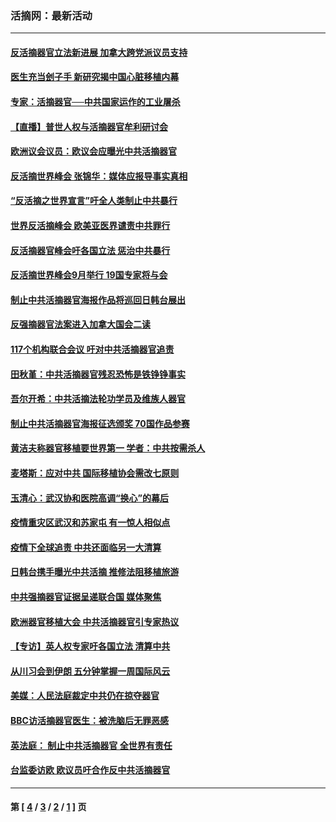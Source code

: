 ### 活摘网：最新活动
---
#### [反活摘器官立法新进展 加拿大跨党派议员支持](../../pages/nf5883/n13876061.md?12120430) 
#### [医生充当刽子手 新研究揭中国心脏移植内幕](../../pages/nf5883/n13772291.md?12120430) 
#### [专家：活摘器官──中共国家运作的工业屠杀](../../pages/nf5883/n13761178.md?12120430) 
#### [【直播】普世人权与活摘器官牟利研讨会](../../pages/nf5883/n13425146.md?12120430) 
#### [欧洲议会议员：欧议会应曝光中共活摘器官](../../pages/nf5883/n13336571.md?12120430) 
#### [反活摘世界峰会 张锦华：媒体应报导事实真相](../../pages/nf5883/n13278502.md?12120430) 
#### [“反活摘之世界宣言”吁全人类制止中共暴行](../../pages/nf5883/n13259730.md?12120430) 
#### [世界反活摘峰会 欧美亚医界谴责中共罪行](../../pages/nf5883/n13253550.md?12120430) 
#### [反活摘器官峰会吁各国立法 惩治中共暴行](../../pages/nf5883/n13245052.md?12120430) 
#### [反活摘世界峰会9月举行 19国专家将与会](../../pages/nf5883/n13201492.md?12120430) 
#### [制止中共活摘器官海报作品将巡回日韩台展出](../../pages/nf5883/n13177791.md?12120430) 
#### [反强摘器官法案进入加拿大国会二读](../../pages/nf5883/n13033450.md?12120430) 
#### [117个机构联合会议 吁对中共活摘器官追责](../../pages/nf5883/n12775087.md?12120430) 
#### [田秋堇：中共活摘器官残忍恐怖是铁铮铮事实](../../pages/nf5883/n12702148.md?12120430) 
#### [吾尔开希：中共活摘法轮功学员及维族人器官](../../pages/nf5883/n12693197.md?12120430) 
#### [制止中共活摘器官海报征选颁奖 70国作品参赛](../../pages/nf5883/n12692050.md?12120430) 
#### [黄洁夫称器官移植要世界第一 学者：中共按需杀人](../../pages/nf5883/n12572329.md?12120430) 
#### [麦塔斯：应对中共 国际移植协会需改七原则](../../pages/nf5883/n12514711.md?12120430) 
#### [玉清心：武汉协和医院高调“换心”的幕后](../../pages/nf5883/n12298730.md?12120430) 
#### [疫情重灾区武汉和苏家屯 有一惊人相似点](../../pages/nf5883/n12150824.md?12120430) 
#### [疫情下全球追责 中共还面临另一大清算](../../pages/nf5883/n12070397.md?12120430) 
#### [日韩台携手曝光中共活摘 推修法阻移植旅游](../../pages/nf5883/n11712046.md?12120430) 
#### [中共强摘器官证据呈递联合国 媒体聚焦](../../pages/nf5883/n11546426.md?12120430) 
#### [欧洲器官移植大会 中共活摘器官引专家热议](../../pages/nf5883/n11539095.md?12120430) 
#### [【专访】英人权专家吁各国立法 清算中共](../../pages/nf5883/n11367315.md?12120430) 
#### [从川习会到伊朗 五分钟掌握一周国际风云](../../pages/nf5883/n11338520.md?12120430) 
#### [美媒：人民法庭裁定中共仍在掠夺器官](../../pages/nf5883/n11334897.md?12120430) 
#### [BBC访活摘器官医生：被洗脑后无罪恶感](../../pages/nf5883/n11335935.md?12120430) 
#### [英法庭： 制止中共活摘器官 全世界有责任](../../pages/nf5883/n11330691.md?12120430) 
#### [台监委访欧 欧议员吁合作反中共活摘器官](../../pages/nf5883/n11109190.md?12120430) 

---
#### 第 [ [4](./4.md?12120430) / [3](./3.md?12120430) / [2](./2.md?12120430) / [1](./1.md?12120430) ] 页
